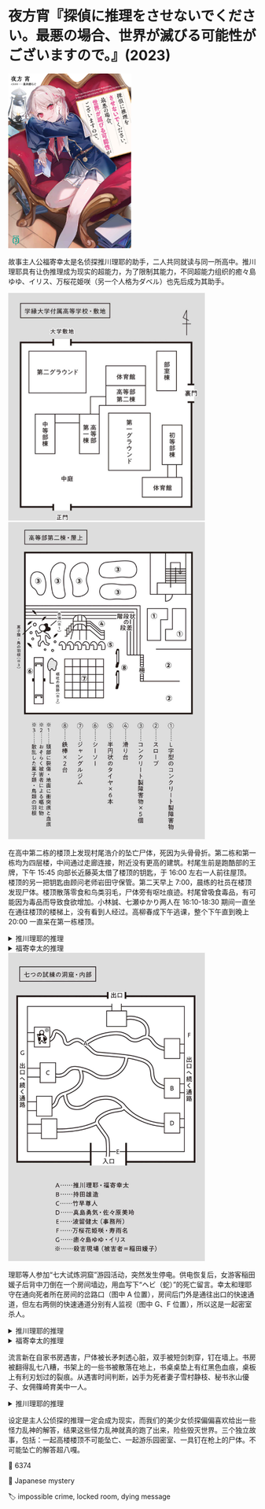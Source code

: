 # 夜方宵『探偵に推理をさせないでください。最悪の場合、世界が滅びる可能性がございますので。』(2023)

<img src=images/2023_cover.jpg width=250/>

故事主人公福寄幸太是名侦探推川理耶的助手，二人共同就读与同一所高中。推川理耶具有让伪推理成为现实的超能力，为了限制其能力，不同超能力组织的癒々島ゆゆ、イリス、万桜花姫咲（另一个人格为ダベル）也先后成为其助手。

<img src=images/2023_school.jpg width=400/>
<img src=images/2023_roof.jpg width=400/>

在高中第二栋的楼顶上发现村尾浩介的坠亡尸体，死因为头骨骨折。第二栋和第一栋均为四层楼，中间通过走廊连接，附近没有更高的建筑。村尾生前是跑酷部的王牌，下午 15:45 向部长近藤英太借了楼顶的钥匙，于 16:00 左右一人前往屋顶。楼顶的另一把钥匙由顾问老师岩田守保管。第二天早上 7:00，晨练的社员在楼顶发现尸体。楼顶散落零食和鸟类羽毛，尸体旁有呕吐痕迹。村尾曾吸食毒品，有可能因为毒品而导致食欲增加。小林誠、七瀬ゆかり两人在 16:10-18:30 期间一直坐在通往楼顶的楼梯上，没有看到人经过。高柳春成下午逃课，整个下午直到晚上 20:00 一直呆在第一栋楼顶。

<details><summary>推川理耶的推理</summary>
凶手是虚构的半人半鸟生物 harpy，从天空入侵杀死村尾，留下羽毛。理耶的错误推理使得天空真的出现 harpy。
</details>

<details><summary>福寄幸太的推理</summary>
近藤说谎，和村尾一同上了楼顶，把失去意识的村尾放在跷跷板上，用绳子穿过跷跷板的环状把手，调整到合适长度，抓住绳子从屋顶跳下。绳子在接近地面时拉紧，所以近藤没有撞到地面，村尾因为巨大的反作用力被抛向空中，掉回楼顶摔死。近藤事后回收绳子。杀人动机是复仇。
</details>

<img src=images/2023_cave.jpg width=400/>

理耶等人参加“七大试炼洞窟”游园活动，突然发生停电。供电恢复后，女游客稲田媛子后背中刀倒在一个房间墙边，用血写下“ヘビ（蛇）”的死亡留言。幸太和理耶守在通向死者所在房间的岔路口（图中 A 位置），房间后门外是通往出口的快速通道，但左右两侧的快速通道分别有人监视（图中 G、F 位置），所以这是一起密室杀人。

<details><summary>推川理耶的推理</summary>
凶手是八岐大蛇，八个头分别朝着八个房间，所以能准确找到受害者所在的房间。八岐大蛇沿着天花板爬行，所以没人注意到。理耶的错误推理使得大蛇真的出现，后被癒々島ゆゆ、万桜花姫咲击败。
</details>

<details><summary>福寄幸太的推理</summary>
死亡留言是“ハド”，因为血滴落，变成了“ヘビ”。凶手是工作人员波留健太，他的办公室位于入口处，可以不走内部通道，从建筑外面绕到出口，进入建筑内部，走后门进入受害者所在的房间。
</details>

流言新在自家书房遇害，尸体被长矛刺透心脏，双手被短剑刺穿，钉在墙上。书房被翻得乱七八糟，书架上的一些书被散落在地上，书桌桌垫上有红黑色血痕，桌板上有利刃划过的裂痕。从遇害时间判断，凶手为死者妻子雪村静枝、秘书氷山優子、女佣篠崎育美中一人。

<details><summary>推川理耶的推理</summary>
受害者坐在书桌前构思小说，凶手从背后将其刺死，使得桌上的书沾上血迹。犯人为了掩饰自己从背后杀人的事实，把书扔在地上掩饰血迹。受害者写作时不让闲杂人等进入书房干扰，只有氷山優子可以帮忙从书架上找书，所以她是凶手。凶手把尸体钉在墙上，是为了让人以为受害者是从前面被刺死。

理耶在正确的推理基础上，继续推理十字架象征神，所以真凶是神，優子只是谋杀的执行者。圣光进入理耶身体，使其化身为可以毁灭世界的神。理耶继续推理“流言新”的名字“Lugonsin”字母重组就是“Longinus”，其长矛曾刺杀耶稣，神因为害怕长矛所以将其杀死。这一段推理赋予长矛弑神之力，众人用长矛将神制服。
</details>

设定是主人公侦探的推理一定会成为现实，而我们的美少女侦探偏偏喜欢给出一些怪力乱神的解答，结果这些怪力乱神就真的跑了出来，险些毁灭世界。三个独立故事，包括：一起高楼楼顶不可能坠亡、一起游乐园密室、一具钉在枪上的尸体。不可能坠亡的解答超八嘎。

:link: 6374

:file_folder: Japanese mystery

:label: impossible crime, locked room, dying message
